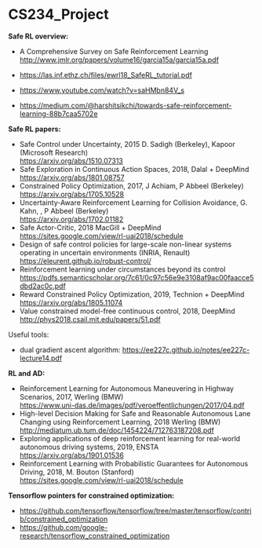 # CS234_Project


  
**Safe RL overview:**
* A Comprehensive Survey on Safe Reinforcement Learning  
  http://www.jmlr.org/papers/volume16/garcia15a/garcia15a.pdf  

* https://las.inf.ethz.ch/files/ewrl18_SafeRL_tutorial.pdf
* https://www.youtube.com/watch?v=saHMbn84V_s
* https://medium.com/@harshitsikchi/towards-safe-reinforcement-learning-88b7caa5702e

**Safe RL papers:**
* Safe Control under Uncertainty, 2015 D. Sadigh (Berkeley), Kapoor (Microsoft Research)  
  https://arxiv.org/abs/1510.07313  
* Safe Exploration in Continuous Action Spaces, 2018, Dalal + DeepMind  
  https://arxiv.org/abs/1801.08757  
* Constrained Policy Optimization, 2017, J Achiam,  P Abbeel (Berkeley)   
  https://arxiv.org/abs/1705.10528  
* Uncertainty-Aware Reinforcement Learning for Collision Avoidance, G. Kahn, , P Abbeel (Berkeley)  
  https://arxiv.org/abs/1702.01182  
* Safe Actor-Critic, 2018 MacGill + DeepMind  
  https://sites.google.com/view/rl-uai2018/schedule  
* Design of safe control policies for large-scale non-linear systems operating in uncertain environments  (INRIA, Renault)    
  https://eleurent.github.io/robust-control/  
* Reinforcement learning under circumstances beyond its control  
  https://pdfs.semanticscholar.org/7c61/0c97c56e9e3108af9ac00faacce5dbd2ac0c.pdf  
* Reward Constrained Policy Optimization, 2019, Technion + DeepMind  
  https://arxiv.org/abs/1805.11074  
* Value constrained model-free continuous control, 2018, DeepMind  
  http://phys2018.csail.mit.edu/papers/51.pdf  

Useful tools: 
* dual gradient ascent algorithm: https://ee227c.github.io/notes/ee227c-lecture14.pdf  
  
  
**RL and AD:**  
* Reinforcement Learning for Autonomous Maneuvering in Highway Scenarios, 2017, Werling (BMW)   
  https://www.uni-das.de/images/pdf/veroeffentlichungen/2017/04.pdf
* High-level Decision Making for Safe and Reasonable Autonomous Lane Changing using Reinforcement Learning, 2018 Werling (BMW)  
  http://mediatum.ub.tum.de/doc/1454224/712763187208.pdf  
* Exploring applications of deep reinforcement learning for real-world autonomous driving systems, 2019, ENSTA  
  https://arxiv.org/abs/1901.01536  
* Reinforcement Learning with Probabilistic Guarantees for Autonomous Driving, 2018, M. Bouton (Stanford)  
  https://sites.google.com/view/rl-uai2018/schedule  
    
 
**Tensorflow pointers for constrained optimization:**    
* https://github.com/tensorflow/tensorflow/tree/master/tensorflow/contrib/constrained_optimization    
* https://github.com/google-research/tensorflow_constrained_optimization  

